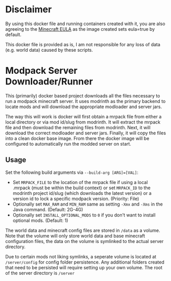 # Disclaimer
By using this docker file and running containers created with it, you are also agreeing to the [Minecraft EULA](https://account.mojang.com/documents/minecraft_eula) as the image created sets eula=true by default.

This docker file is provided as is, I am not responsible for any loss of data (e.g. world data) caused by these scripts.

# Modpack Server Downloader/Runner
This (primarily) docker based project downloads all the files necessary to run a modpack minecraft server.
It uses modrinth as the primary backend to locate mods and will download the appropriate modloader and server jars.

The way this will work is docker will first obtain a mrpack file from either a local directory or via mod id/slug from modrinth.
It will extract the mrpack file and then download the remaining files from modrinth.
Next, it will download the correct modloader and server jars.
Finally, it will copy the files into a clean docker base image.
From there the docker image will be configured to automatically run the modded server on start.

## Usage
Set the following build arguments via `--build-arg [ARG]=[VAL]`:
- Set `MRPACK_FILE` to the location of the mrpack file if using a local .mrpack (must be within the build context) or set `MRPACK_ID` to the modrinth project id/slug (which downloads the latest version) or a version id to lock a specific modpack version. (Priority: File)
- Optionally set `MAX_RAM` and `MIN_RAM` same as setting `-Xmx` and `-Xms` in the Java command. (Default: 2G-4G)
- Optionally set `INSTALL_OPTIONAL_MODS` to `0` if you don't want to install optional mods. (Default: 1)

The world data and minecraft config files are stored in `/data` as a volume.
Note that the volume will only store world data and base minecraft configuration files, the data on the volume is symlinked to the actual server directory.

Due to certain mods not liking symlinks, a seperate volume is located at `/server/config` for config folder persistence.
Any additional folders created that need to be persisted will require setting up your own volume. The root of the server directory is `/server`
